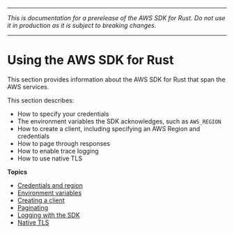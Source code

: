 --------

 *This is documentation for a prerelease of the AWS SDK for Rust\. Do not use it in production as it is subject to breaking changes\.* 

--------

# Using the AWS SDK for Rust<a name="using"></a>

This section provides information about the AWS SDK for Rust that span the AWS services\.

This section describes:
+ How to specify your credentials
+ The environment variables the SDK acknowledges, such as `AWS_REGION`
+ How to create a client, including specifying an AWS Region and credentials
+ How to page through responses
+ How to enable trace logging
+ How to use native TLS

**Topics**
+ [Credentials and region](credentials.md)
+ [Environment variables](environment-variables.md)
+ [Creating a client](client.md)
+ [Paginating](paginating.md)
+ [Logging with the SDK](logging.md)
+ [Native TLS](tls.md)